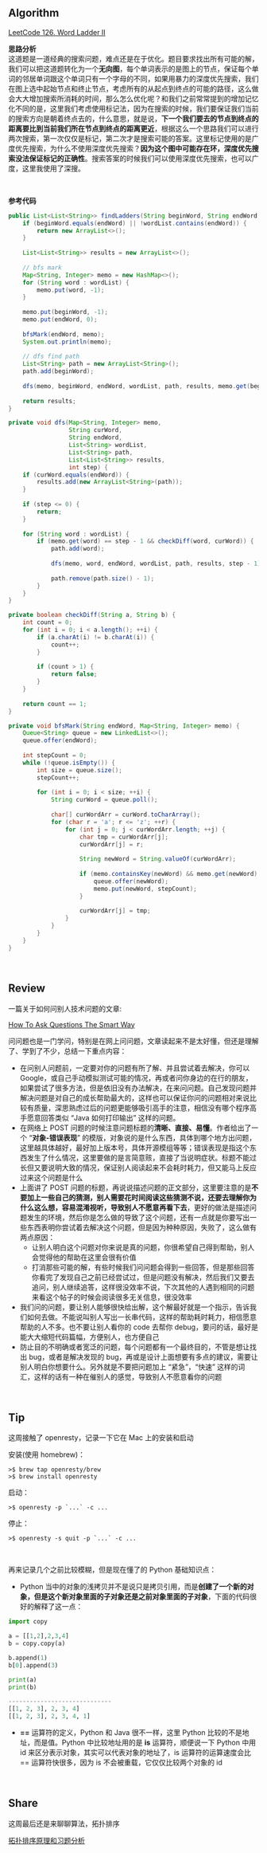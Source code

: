 ## Algorithm

[LeetCode 126. Word Ladder II](https://leetcode.com/problems/word-ladder-ii/)

**思路分析**<br>
这道题是一道经典的搜索问题，难点还是在于优化。题目要求找出所有可能的解，我们可以把这道题转化为一个**无向图**，每个单词表示的是图上的节点，保证每个单词的邻居单词跟这个单词只有一个字母的不同，如果用暴力的深度优先搜索，我们在图上选中起始节点和终止节点，考虑所有的从起点到终点的可能的路径，这么做会大大增加搜索所消耗的时间，那么怎么优化呢？和我们之前常常提到的增加记忆化不同的是，这里我们考虑使用标记法，因为在搜索的时候，我们要保证我们当前的搜索方向是朝着终点去的，什么意思，就是说，**下一个我们要去的节点到终点的距离要比到当前我们所在节点到终点的距离更近**，根据这么一个思路我们可以进行两次搜索，第一次仅仅是标记，第二次才是搜索可能的答案。这里标记使用的是广度优先搜索，为什么不使用深度优先搜索？**因为这个图中可能存在环，深度优先搜索没法保证标记的正确性**。搜索答案的时候我们可以使用深度优先搜索，也可以广度，这里我使用了深搜。

<br>

**参考代码**
```java
public List<List<String>> findLadders(String beginWord, String endWord, List<String> wordList) {
    if (beginWord.equals(endWord) || !wordList.contains(endWord)) {
        return new ArrayList<>();
    }
    
    List<List<String>> results = new ArrayList<>();
    
    // bfs mark
    Map<String, Integer> memo = new HashMap<>();
    for (String word : wordList) {
        memo.put(word, -1);
    }
    
    memo.put(beginWord, -1);
    memo.put(endWord, 0);
    
    bfsMark(endWord, memo);
    System.out.println(memo);
    
    // dfs find path
    List<String> path = new ArrayList<String>();
    path.add(beginWord);
    
    dfs(memo, beginWord, endWord, wordList, path, results, memo.get(beginWord));
    
    return results;
}

private void dfs(Map<String, Integer> memo, 
                 String curWord,
                 String endWord,
                 List<String> wordList,
                 List<String> path,
                 List<List<String>> results,
                 int step) {
    if (curWord.equals(endWord)) {
        results.add(new ArrayList<String>(path));
    }
    
    if (step <= 0) {
        return;
    }
    
    for (String word : wordList) {            
        if (memo.get(word) == step - 1 && checkDiff(word, curWord)) {
            path.add(word);
            
            dfs(memo, word, endWord, wordList, path, results, step - 1);
                
            path.remove(path.size() - 1);
        }
    }
}

private boolean checkDiff(String a, String b) {
    int count = 0;
    for (int i = 0; i < a.length(); ++i) {
        if (a.charAt(i) != b.charAt(i)) {
            count++;
        }
        
        if (count > 1) {
            return false;
        }
    }
    
    return count == 1;
}

private void bfsMark(String endWord, Map<String, Integer> memo) {
    Queue<String> queue = new LinkedList<>();
    queue.offer(endWord);
    
    int stepCount = 0;
    while (!queue.isEmpty()) {
        int size = queue.size();
        stepCount++;
        
        for (int i = 0; i < size; ++i) {
            String curWord = queue.poll();
            
            char[] curWordArr = curWord.toCharArray();
            for (char r = 'a'; r <= 'z'; ++r) {
                for (int j = 0; j < curWordArr.length; ++j) {
                    char tmp = curWordArr[j];
                    curWordArr[j] = r;
                    
                    String newWord = String.valueOf(curWordArr);
                    
                    if (memo.containsKey(newWord) && memo.get(newWord) == -1) {
                        queue.offer(newWord);
                        memo.put(newWord, stepCount);
                    }
                    
                    curWordArr[j] = tmp;
                }
            }
        }
    }
}
```

<br>


## Review
一篇关于如何问别人技术问题的文章:<br>

[How To Ask Questions The Smart Way](http://www.catb.org/~esr/faqs/smart-questions.html)

问问题也是一门学问，特别是在网上问问题，文章读起来不是太好懂，但还是理解了、学到了不少，总结一下重点内容：
* 在问别人问题前，一定要对你的问题有所了解、并且尝试着去解决，你可以 Google，或自己手动模拟测试可能的情况，再或者问你身边的在行的朋友，如果尝试了很多方法，但是依旧没有办法解决，在来问问题。自己发现问题并解决问题是对自己的成长帮助最大的，这样也可以保证你问的问题相对来说比较有质量，深思熟虑过后的问题更能够吸引高手的注意，相信没有哪个程序高手愿意回答类似 “Java 如何打印输出” 这样的问题。
* 在网络上 POST 问题的时候注意问题标题的**清晰、直接、易懂**。作者给出了一个 “**对象-错误表现**” 的模版，对象说的是什么东西，具体到哪个地方出问题，这里越具体越好，最好加上版本号，具体开源模组等等；错误表现是指这个东西发生了什么情况，这里要做的是言简意赅，直接了当说明症状。标题不能过长但又要说明大致的情况，保证别人阅读起来不会耗时耗力，但又能马上反应过来这个问题是什么
* 上面讲了 POST 问题的标题，再说说描述问题的正文部分，这里要注意的是**不要加上一些自己的猜测，别人需要花时间阅读这些猜测不说，还要去理解你为什么这么想，容易混淆视听，导致别人不愿意再看下去**，更好的做法是描述问题发生的环境，然后你是怎么做的导致了这个问题，还有一点就是你要写出一些东西表明你尝试着去解决这个问题，但是因为种种原因，失败了，这么做有两点原因：
    * 让别人明白这个问题对你来说是真的问题，你很希望自己得到帮助，别人会觉得他的帮助在这里会很有价值
    * 打消那些可能的解，有些时候我们问问题会得到一些回答，但是那些回答你看完了发现自己之前已经尝试过，但是问题没有解决，然后我们又要去追问，别人继续追答，这样很没效率不说，下次其他的人遇到相同的问题来看这个帖子的时候会阅读很多无关信息，很没效率
* 我们问的问题，要让别人能够很快给出解，这个解最好就是一个指示，告诉我们如何去做。不能说叫别人写出一长串代码，这样的帮助耗时耗力，相信愿意帮助的人不多。也不要让别人看你的 code 去帮你 debug，要问的话，最好是能大大缩短代码篇幅，方便别人，也方便自己
* 防止目的不明确或者宽泛的问题，每个问题都有一个最终目的，不管是想让找出 bug，或者是解决发现的 bug，再或是设计上面想要有多点的建议，需要让别人明白你想要什么。另外就是不要把问题加上 “紧急”，“快速” 这样的词汇，这样的话有一种在催别人的感觉，导致别人不愿意看你的问题


<br>


## Tip
这周接触了 openresty，记录一下它在 Mac 上的安装和启动

安装(使用 homebrew)：
```
>$ brew tap openresty/brew
>$ brew install openresty
```

启动：
```
>$ openresty -p `...` -c ...
```

停止：
```
>$ openresty -s quit -p `...` -c ...
```

<br>

再来记录几个之前比较模糊，但是现在懂了的 Python 基础知识点：
* Python 当中的对象的浅拷贝并不是说只是拷贝引用，而是**创建了一个新的对象，但是这个新对象里面的子对象还是之前对象里面的子对象**，下面的代码很好的解释了这一点：
```python
import copy

a = [[1,2],2,3,4]
b = copy.copy(a)

b.append(1)
b[0].append(3)

print(a)
print(b)

-----------------------------
[[1, 2, 3], 2, 3, 4]
[[1, 2, 3], 2, 3, 4, 1]
```
* **==** 运算符的定义，Python 和 Java 很不一样，这里 Python 比较的不是地址，而是值。Python 中比较地址用的是 **is** 运算符，顺便说一下 Python 中用 id 来区分表示对象，其实可以代表对象的地址了，is 运算符的运算速度会比 == 运算符快很多，因为 is 不会被重载，它仅仅比较两个对象的 id

<br>

## Share
这周最后还是来聊聊算法，拓扑排序

[拓扑排序原理和习题分析](./拓扑排序原理和习题分析.md)
